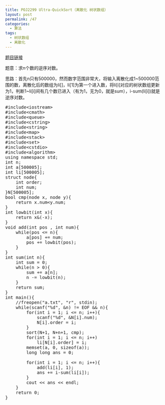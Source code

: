 ```yaml
---
title: POJ2299 Ultra-QuickSort（离散化 树状数组）
layout: post
permalink: /47
categories:
  - 算法
tags:
  - 树状数组
  - 离散化
---
```

<a href="http://poj.org/problem?id=2299" target="_blank">题目链接</a>

题意：求n个数的逆序对数。

思路：首先n只有500000，然而数字范围非常大，将输入离散化成1~500000范围的数，离散化后的数组为li[]，li[1]为第一个进入数，将li[i]对应的树状数组更新为1，判断1~li[i]间有几个数已进入（有为1，无为0，就是sum），i-sum(li[i])就是逆序对数。

<pre class="brush: cpp; title: ; notranslate" title="">#include&lt;iostream&gt;
#include&lt;cmath&gt;
#include&lt;queue&gt;
#include&lt;cstring&gt;
#include&lt;string&gt;
#include&lt;map&gt;
#include&lt;stack&gt;
#include&lt;set&gt;
#include&lt;cstdio&gt;
#include&lt;algorithm&gt;
using namespace std;
int n;
int a[500005];
int li[500005];
struct node{
    int order;
    int num;
}N[500005];
bool cmp(node x, node y){
    return x.num&lt;y.num;
}
int lowbit(int x){
    return x&(-x);
}
void add(int pos , int num){
    while(pos &lt;= n){
        a[pos] += num;
        pos += lowbit(pos);
    }
}
int sum(int n){
    int sum = 0;
    while(n &gt; 0){
        sum += a[n];
        n -= lowbit(n);
    }
    return sum;
}
int main(){
    //freopen("a.txt", "r", stdin);
    while(scanf("%d", &n) != EOF && n){
        for(int i = 1; i &lt;= n; i++){
            scanf("%d", &N[i].num);
            N[i].order = i;
        }
        sort(N+1, N+n+1, cmp);
        for(int i = 1; i &lt;= n; i++)
            li[N[i].order] = i;
        memset(a, 0, sizeof(a));
        long long ans = 0;

        for(int i = 1; i &lt;= n; i++){
            add(li[i], 1);
            ans += i-sum(li[i]);
        }
        cout &lt;&lt; ans &lt;&lt; endl;
    }
    return 0;
}
</pre>